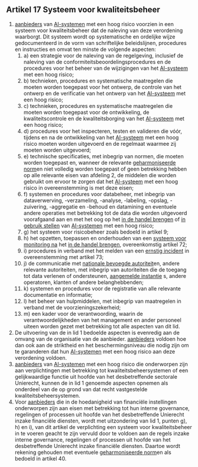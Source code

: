 ## Artikel 17 Systeem voor kwaliteitsbeheer

1. [aanbieders](a3.md#^aanbieder) van [AI-systemen](a3.md#^ai-systeem) met een hoog risico voorzien in een systeem voor kwaliteitsbeheer dat de naleving van deze verordening waarborgt. Dit systeem wordt op systematische en ordelijke wijze gedocumenteerd in de vorm van schriftelijke beleidslijnen, procedures en instructies en omvat ten minste de volgende aspecten:
   1. a) een strategie voor de naleving van de regelgeving, inclusief de naleving van de conformiteitsbeoordelingsprocedures en de procedures voor het beheer van de wijzigingen van het [AI-systeem](a3.md#^ai-systeem) met een hoog risico;
   2. b) technieken, procedures en systematische maatregelen die moeten worden toegepast voor het ontwerp, de controle van het ontwerp en de verificatie van het ontwerp van het [AI-systeem](a3.md#^ai-systeem) met een hoog risico;
   3. c) technieken, procedures en systematische maatregelen die moeten worden toegepast voor de ontwikkeling, de kwaliteitscontrole en de kwaliteitsborging van het [AI-systeem](a3.md#^ai-systeem) met een hoog risico;
   4. d) procedures voor het inspecteren, testen en valideren die vóór, tijdens en na de ontwikkeling van het [AI-systeem](a3.md#^ai-systeem) met een hoog risico moeten worden uitgevoerd en de regelmaat waarmee zij moeten worden uitgevoerd;
   5. e) technische specificaties, met inbegrip van normen, die moeten worden toegepast en, wanneer de relevante [geharmoniseerde norm](a3.md#^hnorm)en niet volledig worden toegepast of geen betrekking hebben op alle relevante eisen van afdeling 2, de middelen die worden gebruikt om ervoor te zorgen dat het [AI-systeem](a3.md#^ai-systeem) met een hoog risico in overeenstemming is met deze eisen;
   6. f) systemen en procedures voor databeheer, met inbegrip van dataverwerving, -verzameling, -analyse, -labeling, -opslag, -zuivering, -aggregatie en -behoud en datamining en eventuele andere operaties met betrekking tot de data die worden uitgevoerd voorafgaand aan en met het oog op het [in de handel brengen](a3.md#^handel) of [in gebruik stellen](a3.md#^gebruik) van [AI-systemen](a3.md#^ai-systeem) met een hoog risico;
   7. g) het systeem voor risicobeheer zoals bedoeld in artikel 9;
   8. h) het opzetten, toepassen en onderhouden van een [systeem voor monitoring na](a3.md#^sysmon) het [in de handel brengen](a3.md#^handel), overeenkomstig artikel 72;
   9. i) procedures in verband met het melden van een [ernstig incident](a3.md#^eins) in overeenstemming met artikel 73;
   10. j) de communicatie met [nationale bevoegde autoriteit](a3.md#^natbau)en, andere relevante autoriteiten, met inbegrip van autoriteiten die de toegang tot data verlenen of ondersteunen, [aangemelde instantie](a3.md#^aanins) s, andere operatoren, klanten of andere belanghebbenden;
   11. k) systemen en procedures voor de registratie van alle relevante documentatie en informatie;
   12. l) het beheer van hulpmiddelen, met inbegrip van maatregelen in verband met de voorzieningszekerheid;
   13. m) een kader voor de verantwoording, waarin de verantwoordelijkheden van het management en ander personeel uiteen worden gezet met betrekking tot alle aspecten van dit lid.
2. De uitvoering van de in lid 1 bedoelde aspecten is evenredig aan de omvang van de organisatie van de aanbieder. [aanbieders](a3.md#^aanbieder) voldoen hoe dan ook aan de striktheid en het beschermingsniveau die nodig zijn om te garanderen dat hun [AI-systemen](a3.md#^ai-systeem) met een hoog risico aan deze verordening voldoen.
3. [aanbieders](a3.md#^aanbieder) van [AI-systemen](a3.md#^ai-systeem) met een hoog risico die onderworpen zijn aan verplichtingen met betrekking tot kwaliteitsbeheersystemen of een gelijkwaardige functie uit hoofde van het desbetreffende sectorale Unierecht, kunnen de in lid 1 genoemde aspecten opnemen als onderdeel van de op grond van dat recht vastgestelde kwaliteitsbeheersystemen.
4. Voor [aanbieders](a3.md#^aanbieder) die in de hoedanigheid van financiële instellingen onderworpen zijn aan eisen met betrekking tot hun interne governance, regelingen of processen uit hoofde van het desbetreffende Unierecht inzake financiële diensten, wordt met uitzondering van lid 1, punten g), h) en i), van dit artikel de verplichting een systeem voor kwaliteitsbeheer in te voeren geacht te zijn vervuld door te voldoen aan de regels inzake interne governance, regelingen of processen uit hoofde van het desbetreffende Unierecht inzake financiële diensten. Daartoe wordt rekening gehouden met eventuele [geharmoniseerde norm](a3.md#^hnorm)en als bedoeld in artikel 40.
